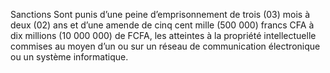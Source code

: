 Sanctions
Sont punis d’une peine d’emprisonnement de trois (03) mois à deux (02) ans et d’une amende de cinq cent mille (500 000) francs CFA à dix millions (10 000 000) de FCFA, les atteintes à la propriété intellectuelle commises au moyen d’un ou sur un réseau de communication électronique ou un 	système informatique.